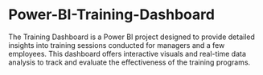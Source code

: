 # Power-BI-Training-Dashboard
The Training Dashboard is a Power BI project designed to provide detailed insights into training sessions conducted for managers and a few employees. This dashboard offers interactive visuals and real-time data analysis to track and evaluate the effectiveness of the training programs.
